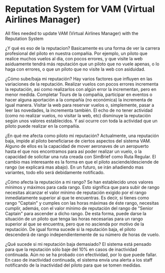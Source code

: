 # Reputation System for VAM (Virtual Airlines Manager)
All files needed to update VAM (Virtual Airlines Manager) with the Reputation System

¿Y qué es eso de la reputacion?
Basicamente es una forma de ver la carrera profesional del piloto en nuestra compañia. Por ejemplo, un piloto que realice 
muchos vuelos al dia, con pocos errores, y que visite la web asiduamente tendrá más reputación que un piloto que no vuele 
apenas, o lo haga con errores, o que un piloto que no visite la web con asiduidad.

¿Cómo sube/baja mi reputación?
Hay varios factores que influyen en las variaciones de la reputación. Realizar vuelos con pocos errores incrementa la 
reputación, asi como realizarlos con algún error la incrementan, pero en menor medida. Completar Tours de la compañía, 
participar en eventos o hacer alguna aportación a la compañía (no económica) la incrementa de igual manera. Visitar la 
web para reservar vuelos o, simplemente, pasar a leer las novedades, la incrementa también. El echo de no tener actividad 
(como no realizar vuelos, no visitar la web, etc) disminuye la reputación según unos valores establecidos. Y así ocurre 
con toda la actividad que un piloto puede realizar en la compañía.

¿En qué me afecta como piloto mi reputación?
Actualmente, una reputación baja, impide al piloto beneficiarse de ciertos aspectos del sistema VAM. Alguno de ellos es la
capacidad de mover aeronaves de un aeropuerto hasta el que nos encontramos para así poder realizar un vuelo, o la capacidad 
de solicitar una ruta creada con SimBrief como Ruta Regular. El cambio mas interesante es la forma en que el piloto asciende/desciende de rango (se explicará mas abajo). En un futuro, se irán añadiendo mas variantes, todo ello será debidamente 
notificado.

¿Cómo afecta la reputación a mi rango?
Se han establecido unos valores mínimos y máximos para cada rango. Esto significa que para subir de rango necesitas alcanzar 
el valor mínimo de reputación exigido por el rango inmediatamente superior al que te encuentras. Es decir, si tienes como 
rango "Captain" y cumples con las horas máximas de éste rango, necesitas cumplir, además, con el valor mínimo de reputación 
del rango de "Senior Captain" para ascender a dicho rango. De esta forma, puede darse la situación de un piloto que tenga las 
horas necesarias para un rango superior al que se encuentra, pero que no ascienda por motivo de la reputación.
De igual forma sucede si la reputación baja, el piloto descenderá de rango independientemente de su número de horas de vuelo.

¿Qué sucede si mi reputación baja demasiado?
El sistema está pensado para que la reputación sólo baje del 10% en casos de inactividad continuada. Aún no se ha probado con 
efectividad, por lo que puede fallar. En caso de inactividad continuada, el sistema envía una alerta a los staff notificando 
de la inactividad del piloto para que se tomen medidas.
